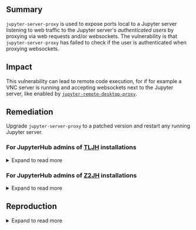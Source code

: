 ## Summary

`jupyter-server-proxy` is used to expose ports local to a Jupyter server
listening to web traffic to the Jupyter server's _authenticated users_ by
proxying via web requests and/or websockets. The vulnerability is that
`jupyter-server-proxy` has failed to check if the user is authenticated when
proxying websockets.

## Impact

This vulnerability can lead to remote code execution, for if for example a VNC
server is running and accepting websockets next to the Jupyter server, like
enabled by [`jupyter-remote-desktop-proxy`].

[`jupyter-remote-desktop-proxy`]: https://github.com/jupyterhub/jupyter-remote-desktop-proxy

## Remediation

Upgrade `jupyter-server-proxy` to a patched version and restart any running
Jupyter server.

### For JupyterHub admins of [TLJH] installations

<details><summary>Expand to read more</summary>

To secure a tljh deployment's user servers, first check if
`jupyter-server-proxy` is installed in the user environment with a vulnerable
version. If it is, patch the vulnerability and consider terminating currently
running user servers.

[tljh]: https://tljh.jupyter.org

#### 1. Check for vulnerability

As an JupyterHub admin from a terminal in a started user server, you can do:

```bash
sudo -E python3 -c '
try:
    import jupyter_server_proxy
    is_vulnerable = not hasattr(jupyter_server_proxy, "__version__")
except:
    is_vulnerable = False
if is_vulnerable:
    print("WARNING: jupyter-server-proxy __is vulnerable__ to GHSA-w3vc-fx9p-wp4v, see https://github.com/jupyterhub/jupyter-server-proxy/security/advisories/GHSA-w3vc-fx9p-wp4v.")
else:
    print("INFO: not vulnerable to GHSA-w3vc-fx9p-wp4v")
'
```

Alternatively as a root user on the server where tljh is installed, you can do:

```bash
export PATH=/opt/tljh/user/bin:${PATH}
sudo PATH=${PATH} python3 -c '
try:
    import jupyter_server_proxy
    is_vulnerable = not hasattr(jupyter_server_proxy, "__version__")
except:
    is_vulnerable = False
if is_vulnerable:
    print("WARNING: jupyter-server-proxy __is vulnerable__ to GHSA-w3vc-fx9p-wp4v, see https://github.com/jupyterhub/jupyter-server-proxy/security/advisories/GHSA-w3vc-fx9p-wp4v.")
else:
    print("INFO: not vulnerable to GHSA-w3vc-fx9p-wp4v")
'
```

#### 2. Patch detected vulnerability

As an JupyterHub admin from a terminal in a started user server, you can do:

```bash
sudo -E pip install "jupyter-server-proxy>=3.2.3,!=4.0.0,!=4.1.0"
```

Alternatively as a root user on the server where tljh is installed, you can do:

```bash
export PATH=/opt/tljh/user/bin:${PATH}
sudo PATH=${PATH} pip install "jupyter-server-proxy>=3.2.3,!=4.0.0,!=4.1.0"
```

#### 3. Consider terminating currently running user servers

User servers that started before the patch was applied are still vulnerable. To
ensure they aren't vulnerable any more you could forcefully terminate their
servers via the JupyterHub web interface at `https://<your domain>/hub/admin`.

</details>

### For JupyterHub admins of [Z2JH] installations

<details><summary>Expand to read more</summary>

To secure your z2jh deployment's user servers, first consider if one or more
user environments is or may be vulnerable, then ensure new user servers' aren't
started with the vulnerability, and finally consider terminating currently
running user servers.

[z2jh]: https://z2jh.jupyter.org

#### 1. Check for vulnerabilities

Consider all docker images that user servers' environment may be based on. If
your deployment expose a fixed set of images, you may be able to update them to
non-vulnerable versions.

To check if an individual docker image is vulnerable, use a command like:

```bash
CHECK_IMAGE=jupyter/base-notebook:2023-10-20
docker run --rm $CHECK_IMAGE python3 -c '
try:
    import jupyter_server_proxy
    is_vulnerable = not hasattr(jupyter_server_proxy, "__version__")
except:
    is_vulnerable = False
if is_vulnerable:
    print("WARNING: jupyter-server-proxy __is vulnerable__ to GHSA-w3vc-fx9p-wp4v, see https://github.com/jupyterhub/jupyter-server-proxy/security/advisories/GHSA-w3vc-fx9p-wp4v.")
else:
    print("INFO: not vulnerable to GHSA-w3vc-fx9p-wp4v")
'
```

Note that if you reference an image with a mutable tag, such as
`quay.io/jupyter/pangeo-notebook:master`, you should ensure a new version is
used by configuring the image pull policy so that an older vulnerable version
isn't kept being used because it was already available on a Kubernetes node.

```yaml
singleuser:
  image:
    name: quay.io/jupyter/pangeo-notebook
    tag: master
    # pullPolicy (a.k.a. imagePullPolicy in k8s specification) should be
    # declared to Always if you make use of mutable tags
    pullPolicy: Always
```

#### 2. Patch vulnerabilities dynamically

If your z2jh deployment still may start vulnerable images for users, you could
mount a script that checks and patches the vulnerability before the jupyter
server starts.

Below is JupyterHub Helm chart configuration that relies on
[`singleuser.extraFiles`] and [`singleuser.cmd`] to mount a script we use as an
entrypoint to dynamically check and patch the vulnerability before jupyter
server is started.

Unless you change it, the script will attempt to upgrade `jupyter-server-proxy`
to a non-vulnerable version if needed, and error if it needs to and fails. You
can adjust this behavior by adjusting the constants `UPGRADE_IF_VULNERABLE` and
`ERROR_IF_VULNERABLE` inside the script.

[`singleuser.extraFiles`]: https://z2jh.jupyter.org/en/stable/resources/reference.html#singleuser-extrafiles
[`singleuser.cmd`]: https://z2jh.jupyter.org/en/stable/resources/reference.html#singleuser-cmd

```yaml
singleuser:
  cmd:
    - /mnt/ghsa-w3vc-fx9p-wp4v/check-patch-run
    - jupyterhub-singleuser
  extraFiles:
    ghsa-w3vc-fx9p-wp4v-check-patch-run:
      mountPath: /mnt/ghsa-w3vc-fx9p-wp4v/check-patch-run
      mode: 0755
      stringData: |
        #!/usr/bin/env python3
        """
        This script is designed to check for and conditionally patch GHSA-w3vc-fx9p-wp4v
        in user servers started by a JupyterHub. The script will execute any command
        passed via arguments if provided, allowing it to wrap a user server startup call
        to `jupyterhub-singleuser` for example.

        Script adjustments:
        - UPGRADE_IF_VULNERABLE
        - ERROR_IF_VULNERABLE

        Script patching assumptions:
        - script is run before the jupyter server starts
        - pip is available
        - pip has sufficient filesystem permissions to upgrade jupyter-server-proxy

        Read more at https://github.com/jupyterhub/jupyter-server-proxy/security/advisories/GHSA-w3vc-fx9p-wp4v.
        """

        import os
        import subprocess
        import sys

        # adjust these to meet vulnerability mitigation needs
        UPGRADE_IF_VULNERABLE = True
        ERROR_IF_VULNERABLE = True


        def check_vuln():
            """
            Checks for the vulnerability by looking to see if __version__ is available,
            it is since 3.2.3 and 4.1.1 that and those are the first patched versions.
            """
            try:
                import jupyter_server_proxy

                return False if hasattr(jupyter_server_proxy, "__version__") else True
            except:
                return False


        def get_version_specifier():
            """
            Returns a pip version specifier for use with `--no-deps` meant to do as
            little as possible besides patching the vulnerability and remaining
            functional.
            """
            old = ["jupyter-server-proxy>=3.2.3,<4"]
            new = ["jupyter-server-proxy>=4.1.1,<5", "simpervisor>=1,<2"]

            try:
                if sys.version_info < (3, 8):
                    return old

                from importlib.metadata import version

                jsp_version = version("jupyter-server-proxy")
                if int(jsp_version.split(".")[0]) < 4:
                    return old
            except:
                pass
            return new


        def patch_vuln():
            """
            Attempts to patch the vulnerability by upgrading jupyter-server-proxy using
            pip.
            """
            # attempt upgrade via pip, takes ~4 seconds
            proc = subprocess.run(
                [sys.executable, "-m", "pip", "--version"],
                stdout=subprocess.DEVNULL,
                stderr=subprocess.DEVNULL,
            )
            pip_available = proc.returncode == 0
            if pip_available:
                proc = subprocess.run(
                    [sys.executable, "-m", "pip", "install", "--no-deps"]
                    + get_version_specifier()
                )
                if proc.returncode == 0:
                    return True


        def main():
            if check_vuln():
                warning_or_error = (
                    "ERROR" if ERROR_IF_VULNERABLE and not UPGRADE_IF_VULNERABLE else "WARNING"
                )
                print(
                    f"{warning_or_error}: jupyter-server-proxy __is vulnerable__ to GHSA-w3vc-fx9p-wp4v, see "
                    "https://github.com/jupyterhub/jupyter-server-proxy/security/advisories/GHSA-w3vc-fx9p-wp4v.",
                    flush=True,
                )
                if warning_or_error == "ERROR":
                    sys.exit(1)

                if UPGRADE_IF_VULNERABLE:
                    print(
                        "INFO: Attempting to upgrade jupyter-server-proxy using pip...",
                        flush=True,
                    )
                    if patch_vuln():
                        print(
                            "INFO: Attempt to upgrade jupyter-server-proxy succeeded!",
                            flush=True,
                        )
                    else:
                        warning_or_error = "ERROR" if ERROR_IF_VULNERABLE else "WARNING"
                        print(
                            f"{warning_or_error}: Attempt to upgrade jupyter-server-proxy failed!",
                            flush=True,
                        )
                        if warning_or_error == "ERROR":
                            sys.exit(1)

            if len(sys.argv) >= 2:
                print("INFO: Executing provided command", flush=True)
                os.execvp(sys.argv[1], sys.argv[1:])
            else:
                print("INFO: No command to execute provided", flush=True)


        main()
```

#### 3. Consider terminating currently running user servers

User servers that started before the patch was applied are still vulnerable. To
ensure they aren't vulnerable any more you could forcefully terminate their
servers via the JupyterHub web interface at `https://<your domain>/hub/admin`.

</details>

## Reproduction

<details><summary>Expand to read more</summary>

### Setup application to proxy

Make a trivial tornado app that has both websocket and regular HTTP endpoints.

```python
from tornado import websocket, web, ioloop

class EchoWebSocket(websocket.WebSocketHandler):
    def open(self):
        print("WebSocket opened")

    def on_message(self, message):
        self.write_message(u"You said: " + message)

    def on_close(self):
        print("WebSocket closed")

class HiHandler(web.RequestHandler):
    def get(self):
        self.write("Hi")

app = web.Application([
    (r'/ws', EchoWebSocket),
    (r'/hi', HiHandler)
])

if __name__ == '__main__':
    app.listen(9500)
    ioloop.IOLoop.instance().start()
```

### Setup a clean environment with `jupyter-server-proxy` and start a `jupyter server` instance

We don't need jupyterlab or anything else here, just `jupyter-server-proxy` would do.

```bash
python -m venv clean-env/
source clean-env/bin/activate
pip install jupyter-server-proxy
jupyter server
```

### Verify HTTP requests require authentication

```bash
curl -L http://127.0.0.1:8888/proxy/9500/hi
```

This does *not* return the `Hi` response, as expected. Instead, you get the HTML response asking for a token.

This is secure as intended.

### Verify websocket requests doesn't authentication

The example makes use of [websocat](https://github.com/vi/websocat) to test
websockets. You can use any other tool you are familiar with too.

```bash
websocat ws://localhost:8888/proxy/9500/ws
```

At the terminal, type 'Just testing' and press Enter. You'll get `You said: Just
testing` without any authentication required.

</details>

